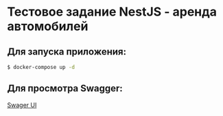 # Тестовое задание NestJS - аренда автомобилей

## Для запуска приложения:

```bash
$ docker-compose up -d
```

## Для просмотра Swagger: 
[Swager UI](http://localhost:3000/api)